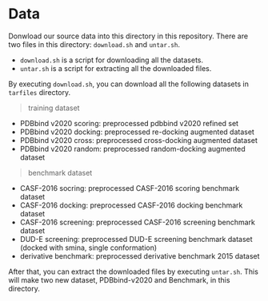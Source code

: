 # Data

Donwload our source data into this directory in this repository.
There are two files in this directory: `download.sh` and `untar.sh`.

- `download.sh` is a script for downloading all the datasets.
- `untar.sh` is a script for extracting all the downloaded files.

By executing `download.sh`, you can download all the following datasets in `tarfiles` directory.
> training dataset
- PDBbind v2020 scoring: preprocessed pdbbind v2020 refined set
- PDBbind v2020 docking: preprocessed re-docking augmented dataset
- PDBbind v2020 cross: preprocessed cross-docking augmented dataset
- PDBbind v2020 random: preprocessed random-docking augmented dataset
> benchmark dataset
- CASF-2016 socring: preprocessed CASF-2016 scoring benchmark dataset
- CASF-2016 docking: preprocessed CASF-2016 docking benchmark dataset
- CASF-2016 screening: preprocessed CASF-2016 screening benchmark dataset
- DUD-E screening: preprocessed DUD-E screening benchmark dataset (docked with smina, single conformation)
- derivative benchmark: preprocessed derivative benchmark 2015 dataset

After that, you can extract the downloaded files by executing `untar.sh`.
This will make two new dataset, PDBbind-v2020 and Benchmark, in this directory.
